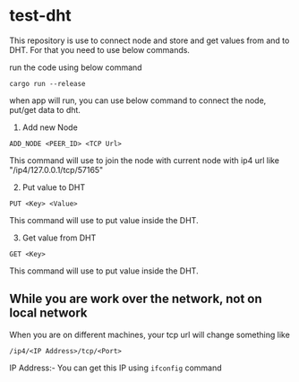 # test-dht

This repository is use to connect node and store and get values from and to DHT. For that you need to use below commands.

run the code using below command

```
cargo run --release
```

when app will run, you can use below command to connect the node, put/get data to dht.

1. Add new Node

```
ADD_NODE <PEER_ID> <TCP Url>
```

This command will use to join the node with current node with ip4 url like "/ip4/127.0.0.1/tcp/57165"

2. Put value to DHT

```
PUT <Key> <Value>
```

This command will use to put value inside the DHT.

3. Get value from DHT

```
GET <Key>
```

This command will use to put value inside the DHT.

While you are work over the network, not on local network
-------------------------------
When you are on different machines, your tcp url will change something like

```
/ip4/<IP Address>/tcp/<Port>
```

IP Address:- You can get this IP using ```ifconfig``` command
